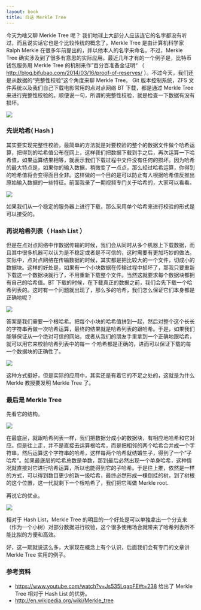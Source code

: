 ```yaml
---
layout: book
title: 白话 Merkle Tree
---
```


今天为啥又聊 Merkle Tree 呢？ 我们地球上大部分人应该连它的名字都没有听过，而且说实话它也是个比较传统的概念了。Merkle Tree 是由计算机科学家 Ralph Merkle 在很多年前提出的，并以他本人的名字来命名。不过，Merkle Tree 确实涉及到了很多有意思的实际应用。最近几年才有的一个例子是，比特币钱包服务用 Merkle Tree 的机制来作”百分百准备金证明“ （ <http://blog.bifubao.com/2014/03/16/proof-of-reserves/> ）。不过今天，我们还是从数据的“完整性校验”这个角度来聊 Merkle Tree。 Git 版本控制系统，ZFS 文件系统以及我们自己下载电影常用的点对点网络 BT 下载，都是通过 Merkle Tree 来进行完整性校验的。顺便说一句，所谓的完整性校验，就是检查一下数据有没有损坏。

![](http://peterpic.qiniudn.com/ralph_merkle.png)

### 先说哈希( Hash )

其实要实现完整性校验，最简单的方法就是对要校验的整个的数据文件做个哈希运算，把得到的哈希值公布在网上，这样我们把数据下载到手之后，再次运算一下哈希值，如果运算结果相等，就表示我们下载过程中文件没有任何的损坏。因为哈希的最大特点是，如果你的输入数据，稍微变了一点点，那么经过哈希运算，你得到的哈希值将会变得面目全非。这样做的一个目的是可以防止有人根据哈希值反推出原始输入数据的一些特征。前面我录了一期视频专门关于哈希的，大家可以看看。

![](http://peterpic.qiniudn.com/server_client.png)

如果我们从一个稳定的服务器上进行下载，那么采用单个哈希来进行校验的形式是可以接受的。

### 再说哈希列表（ Hash List ）

但是在点对点网络中作数据传输的时候，我们会从同时从多个机器上下载数据，而且其中很多机器可以认为是不稳定或者是不可信的，这时需要有更加巧妙的做法。实际中，点对点网络在传输数据的时候，其实都是把比较大的一个文件，切成小的数据块。这样的好处是，如果有一个小块数据在传输过程中损坏了，那我只要重新下载这一个数据块就行了，不用重新下载整个文件。当然这就要求每个数据块都拥有自己的哈希值。BT 下载的时候，在下载真正的数据之前，我们会先下载一个哈希列表的。这时有一个问题就出现了，那么多的哈希，我们怎么保证它们本身都是正确地呢？

![](http://peterpic.qiniudn.com/p2p.png)

答案是我们需要一个根哈希。把每个小块的哈希值拼到一起，然后对整个这个长长的字符串再做一次哈希运算，最终的结果就是哈希列表的跟哈希。于是，如果我们能够保证从一个绝对可信的网站，或者从我们的朋友手里拿到一个正确地跟哈希，就可以用它来校验哈希列表中的每一
个哈希都是正确的，进而可以保证下载的每一个数据块的正确性了。

![](http://peterpic.qiniudn.com/hash_list.png)

这种方式挺好，但是实际的应用中，其实还是有着它的不足之处的，这就是为什么 Merkle 教授要发明 Merkle Tree 了。


### 最后是 Merkle Tree

先看它的结构。

![](http://peterpic.qiniudn.com/merkle_tree.png)

在最底层，就跟哈希列表一样，我们把数据分成小的数据块，有相应地哈希和它对应。但是往上走，并不是直接去运算根哈希，而是把相邻的两个哈希合并成一个字符串，然后运算这个字符串的哈希，这样每两个哈希就结婚生子，得到了一个”子哈希“。如果最底层的哈希总数是单数，那到最后必然出现一个单身哈希，这种情况就直接对它进行哈希运算，所以也能得到它的子哈希。于是往上推，依然是一样的方式，可以得到数目更少的新一级哈希，最终必然形成一棵倒挂的树，到了树根的这个位置，这一代就剩下一个根哈希了，我们把它叫做 Merkle root.

再说它的优点。

![](http://peterpic.qiniudn.com/sub_tree.png)

相对于 Hash List，Merkle Tree 的明显的一个好处是可以单独拿出一个分支来（作为一个小树）对部分数据进行校验，这个很多使用场合就带来了哈希列表所不能比拟的方便和高效。

好，这一期就说这么多，大家现在概念上有个认识，后面我们会有专门的文章讲 Merkle Tree 实用的例子。

### 参考资料
  - <https://www.youtube.com/watch?v=Js535LqapFE#t=238> 
    给出了 Merkle Tree 相对于 Hash List 的优势。
  - <http://en.wikipedia.org/wiki/Merkle_tree>